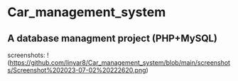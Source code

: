 # Car_management_system
## A database managment project (PHP+MySQL)

screenshots:
!(https://github.com/linyar8/Car_management_system/blob/main/screenshots/Screenshot%202023-07-02%20222620.png)
